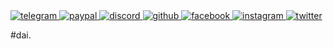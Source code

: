 <a href="https://t.me/mogionc">
<img src="https://img.shields.io/badge/Telegram-2CA5E0?style=for-the-badge&logo=telegram&logoColor=white" alt="telegram">
</a>
<a href="https://paypal.me/dairewahandi?country.x=ID&locale.x=id_ID">
<img src="https://img.shields.io/badge/PayPal-00457C?style=for-the-badge&logo=paypal&logoColor=white" alt="paypal">
</a>
<a href="discordapp.com/users/692815201795571822">
<img src="https://img.shields.io/badge/Discord-5865F2?style=for-the-badge&logo=discord&logoColor=white" alt="discord">
</a>
<a href="https://githuh.com/dai-re">
<img src="https://img.shields.io/badge/GitHub-100000?style=for-the-badge&logo=github&logoColor=white" alt="github">
</a>
<a href="https://facebook.com/daire.it">
<img src="https://img.shields.io/badge/Facebook-1877F2?style=for-the-badge&logo=facebook&logoColor=white" alt="facebook">
</a>
<a href="https://instagram.com/dei.terada">
<img src="https://img.shields.io/badge/Instagram-E4405F?style=for-the-badge&logo=instagram&logoColor=white" alt="instagram">
</a>
<a href="https://twittht.com/03ii00">
<img src="https://img.shields.io/badge/Twitter-1DA1F2?style=for-the-badge&logo=twitter&logoColor=white" alt="twitter">
</a>

#dai.